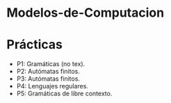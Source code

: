 # Modelos-de-Computacion
Prácticas
=========
* P1: Gramáticas (no tex).
* P2: Autómatas finitos.
* P3: Autómatas finitos.
* P4: Lenguajes regulares.
* P5: Gramáticas de libre contexto.
